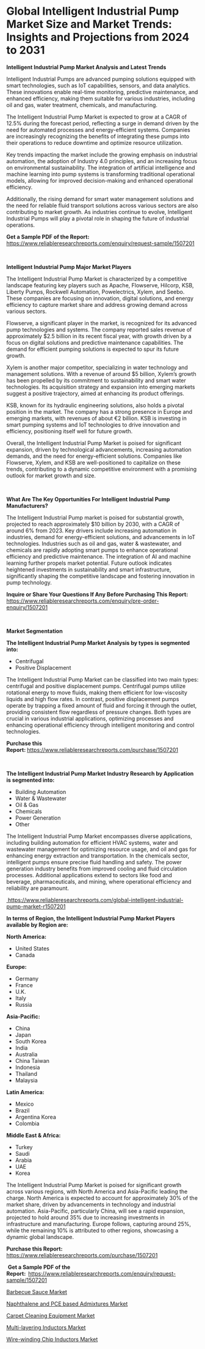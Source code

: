 <p><h1>Global Intelligent Industrial Pump Market Size and Market Trends: Insights and Projections from 2024 to 2031</h1></p><p><strong>Intelligent Industrial Pump Market Analysis and Latest Trends</strong></p>
<p><p>Intelligent Industrial Pumps are advanced pumping solutions equipped with smart technologies, such as IoT capabilities, sensors, and data analytics. These innovations enable real-time monitoring, predictive maintenance, and enhanced efficiency, making them suitable for various industries, including oil and gas, water treatment, chemicals, and manufacturing.</p><p>The Intelligent Industrial Pump Market is expected to grow at a CAGR of 12.5% during the forecast period, reflecting a surge in demand driven by the need for automated processes and energy-efficient systems. Companies are increasingly recognizing the benefits of integrating these pumps into their operations to reduce downtime and optimize resource utilization.</p><p>Key trends impacting the market include the growing emphasis on industrial automation, the adoption of Industry 4.0 principles, and an increasing focus on environmental sustainability. The integration of artificial intelligence and machine learning into pump systems is transforming traditional operational models, allowing for improved decision-making and enhanced operational efficiency. </p><p>Additionally, the rising demand for smart water management solutions and the need for reliable fluid transport solutions across various sectors are also contributing to market growth. As industries continue to evolve, Intelligent Industrial Pumps will play a pivotal role in shaping the future of industrial operations.</p></p>
<p><strong>Get a Sample PDF of the Report:&nbsp;</strong> <a href="https://www.reliableresearchreports.com/enquiry/request-sample/1507201">https://www.reliableresearchreports.com/enquiry/request-sample/1507201</a></p>
<p>&nbsp;</p>
<p><strong>Intelligent Industrial Pump Major Market Players</strong></p>
<p><p>The Intelligent Industrial Pump Market is characterized by a competitive landscape featuring key players such as Apache, Flowserve, Hilcorp, KSB, Liberty Pumps, Rockwell Automation, Powelectrics, Xylem, and Seebo. These companies are focusing on innovation, digital solutions, and energy efficiency to capture market share and address growing demand across various sectors.</p><p>Flowserve, a significant player in the market, is recognized for its advanced pump technologies and systems. The company reported sales revenue of approximately $2.5 billion in its recent fiscal year, with growth driven by a focus on digital solutions and predictive maintenance capabilities. The demand for efficient pumping solutions is expected to spur its future growth.</p><p>Xylem is another major competitor, specializing in water technology and management solutions. With a revenue of around $5 billion, Xylem’s growth has been propelled by its commitment to sustainability and smart water technologies. Its acquisition strategy and expansion into emerging markets suggest a positive trajectory, aimed at enhancing its product offerings.</p><p>KSB, known for its hydraulic engineering solutions, also holds a pivotal position in the market. The company has a strong presence in Europe and emerging markets, with revenues of about €2 billion. KSB is investing in smart pumping systems and IoT technologies to drive innovation and efficiency, positioning itself well for future growth.</p><p>Overall, the Intelligent Industrial Pump Market is poised for significant expansion, driven by technological advancements, increasing automation demands, and the need for energy-efficient solutions. Companies like Flowserve, Xylem, and KSB are well-positioned to capitalize on these trends, contributing to a dynamic competitive environment with a promising outlook for market growth and size.</p></p>
<p>&nbsp;</p>
<p><strong>What Are The Key Opportunities For Intelligent Industrial Pump Manufacturers?</strong></p>
<p><p>The Intelligent Industrial Pump market is poised for substantial growth, projected to reach approximately $10 billion by 2030, with a CAGR of around 6% from 2023. Key drivers include increasing automation in industries, demand for energy-efficient solutions, and advancements in IoT technologies. Industries such as oil and gas, water & wastewater, and chemicals are rapidly adopting smart pumps to enhance operational efficiency and predictive maintenance. The integration of AI and machine learning further propels market potential. Future outlook indicates heightened investments in sustainability and smart infrastructure, significantly shaping the competitive landscape and fostering innovation in pump technology.</p></p>
<p><strong>Inquire or Share Your Questions If Any Before Purchasing This Report:</strong> <a href="https://www.reliableresearchreports.com/enquiry/pre-order-enquiry/1507201">https://www.reliableresearchreports.com/enquiry/pre-order-enquiry/1507201</a></p>
<p>&nbsp;</p>
<p><strong>Market Segmentation</strong></p>
<p><strong>The Intelligent Industrial Pump Market Analysis by types is segmented into:</strong></p>
<p><ul><li>Centrifugal</li><li>Positive Displacement</li></ul></p>
<p><p>The Intelligent Industrial Pump Market can be classified into two main types: centrifugal and positive displacement pumps. Centrifugal pumps utilize rotational energy to move fluids, making them efficient for low-viscosity liquids and high flow rates. In contrast, positive displacement pumps operate by trapping a fixed amount of fluid and forcing it through the outlet, providing consistent flow regardless of pressure changes. Both types are crucial in various industrial applications, optimizing processes and enhancing operational efficiency through intelligent monitoring and control technologies.</p></p>
<p><strong>Purchase this Report:&nbsp;</strong><a href="https://www.reliableresearchreports.com/purchase/1507201">https://www.reliableresearchreports.com/purchase/1507201</a></p>
<p>&nbsp;</p>
<p><strong>The Intelligent Industrial Pump Market Industry Research by Application is segmented into:</strong></p>
<p><ul><li>Building Automation</li><li>Water & Wastewater</li><li>Oil & Gas</li><li>Chemicals</li><li>Power Generation</li><li>Other</li></ul></p>
<p><p>The Intelligent Industrial Pump Market encompasses diverse applications, including building automation for efficient HVAC systems, water and wastewater management for optimizing resource usage, and oil and gas for enhancing energy extraction and transportation. In the chemicals sector, intelligent pumps ensure precise fluid handling and safety. The power generation industry benefits from improved cooling and fluid circulation processes. Additional applications extend to sectors like food and beverage, pharmaceuticals, and mining, where operational efficiency and reliability are paramount.</p></p>
<p><a href="https://www.reliableresearchreports.com/global-intelligent-industrial-pump-market-r1507201">&nbsp;https://www.reliableresearchreports.com/global-intelligent-industrial-pump-market-r1507201</a></p>
<p><strong>In terms of Region, the Intelligent Industrial Pump Market Players available by Region are:</strong></p>
<p>
    <p> <strong> North America: </strong>
        <ul>
            <li>United States</li>
            <li>Canada</li>
        </ul>
        </p> 
    <p> <strong> Europe: </strong>
        <ul>
            <li>Germany</li>
            <li>France</li>
            <li>U.K.</li>
            <li>Italy</li>
            <li>Russia</li>
        </ul>
        </p> 
    <p> <strong> Asia-Pacific: </strong>
        <ul>
            <li>China</li>
            <li>Japan</li>
            <li>South Korea</li>
            <li>India</li>
            <li>Australia</li>
            <li>China Taiwan</li>
            <li>Indonesia</li>
            <li>Thailand</li>
            <li>Malaysia</li>
        </ul>
        </p> 
    <p> <strong> Latin America: </strong>
        <ul>
            <li>Mexico</li>
            <li>Brazil</li>
            <li>Argentina Korea</li>
            <li>Colombia</li>
        </ul>
        </p> 
    <p> <strong> Middle East & Africa: </strong>
        <ul>
            <li>Turkey</li>
            <li>Saudi</li>
            <li>Arabia</li>
            <li>UAE</li>
            <li>Korea</li>
        </ul>
    </p>
    </p>
<p><p>The Intelligent Industrial Pump Market is poised for significant growth across various regions, with North America and Asia-Pacific leading the charge. North America is expected to account for approximately 30% of the market share, driven by advancements in technology and industrial automation. Asia-Pacific, particularly China, will see a rapid expansion, projected to hold around 35% due to increasing investments in infrastructure and manufacturing. Europe follows, capturing around 25%, while the remaining 10% is attributed to other regions, showcasing a dynamic global landscape.</p></p>
<p><strong>Purchase this Report: </strong><a href="https://www.reliableresearchreports.com/purchase/1507201">https://www.reliableresearchreports.com/purchase/1507201</a></p>
<p>&nbsp;<strong>Get a Sample PDF of the Report:&nbsp;&nbsp;</strong><a href="https://www.reliableresearchreports.com/enquiry/request-sample/1507201">https://www.reliableresearchreports.com/enquiry/request-sample/1507201</a></p>
<p><strong></strong></p>
<p><p><a href="https://www.linkedin.com/pulse/barbecue-sauce-industry-insights-report-analyzing-market-trends-jjcoe?trackingId=f6jn2LdVTt6T5SFu8y%2BUxw%3D%3D">Barbecue Sauce Market</a></p><p><a href="https://github.com/Rekhakhatun65/Market-Research-Report-List-1/blob/main/naphthalene-and-pce-based-admixtures-market.md">Naphthalene and PCE based Admixtures Market</a></p><p><a href="https://issuu.com/reportprime-2/docs/carpet-cleaning-equipment-market-si_cf2c547167821f">Carpet Cleaning Equipment Market</a></p><p><a href="https://medium.com/@harryrivera2662/multi-layering-inductors-market-size-is-growing-at-cagr-of-4-2-3956a62b144f">Multi-layering Inductors Market</a></p><p><a href="https://medium.com/@harryrivera2662/global-wire-winding-chip-inductors-market-is-projected-to-grow-at-a-cagr-of-6-5-fa864a069e82?postPublishedType=repub">Wire-winding Chip Inductors Market</a></p></p>